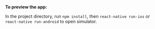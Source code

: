 **To preview the app:**

In the project directory, run `npm install`, then `react-native run-ios` or `react-native run-android` to open simulator.
